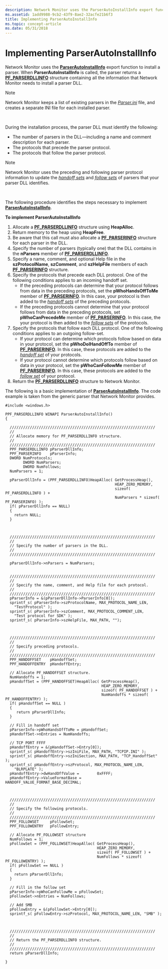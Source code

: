 ```yaml
---
description: Network Monitor uses the ParserAutoInstallInfo export function to install a parser. When ParserAutoInstallInfo is called, the parser returns a PF\_PARSERDLLINFO structure containing all the information that Network Monitor needs to install a parser DLL.
ms.assetid: 1add9988-9cb2-43f9-8ae2-32acfe21b6f3
title: Implementing ParserAutoInstallInfo
ms.topic: concept-article
ms.date: 05/31/2018
---
```


# Implementing ParserAutoInstallInfo

Network Monitor uses the [**ParserAutoInstallInfo**](parserautoinstallinfo.md) export function to install a parser. When **ParserAutoInstallInfo** is called, the parser returns a [**PF\_PARSERDLLINFO**](pf-parserdllinfo.md) structure containing all the information that Network Monitor needs to install a parser DLL.

> [!Note]  
> Network Monitor keeps a list of existing parsers in the [*Parser.ini*](p.md) file, and creates a separate INI file for each installed parser.

 

During the installation process, the parser DLL must identify the following:

-   The number of parsers in the DLL—including a name and comment description for each parser.
-   The protocols that precede the parser protocol.
-   The protocols that follow the parser protocol.

> [!Note]  
> Network Monitor uses the preceding and following parser protocol information to update the [*handoff sets*](h.md) and [*follow sets*](f.md) of parsers that your parser DLL identifies.

 

The following procedure identifies the steps necessary to implement [**ParserAutoInstallInfo**](parserautoinstallinfo.md).

**To implement ParserAutoInstallInfo**

1.  Allocate a [**PF\_PARSERDLLINFO**](pf-parserdllinfo.md) structure using **HeapAlloc**.
2.  Return memory to the heap using **HeapFree**.
3.  Be aware that this call must also allocate a [**PF\_PARSERINFO**](pf-parserinfo.md) structure for each parser in the DLL.
4.  Specify the number of parsers (typically one) that the DLL contains in the **nParsers** member of [**PF\_PARSERDLLINFO**](pf-parserdllinfo.md).
5.  Specify a name, comment, and optional Help file in the **szProtocolName**, **szComment**, and **szHelpFile** members of each [**PF\_PARSERINFO**](pf-parserinfo.md) structure.
6.  Specify the protocols that precede each DLL protocol. One of the following conditions applies to an incoming handoff set.
    -   If the preceding protocols can determine that your protocol follows from data in the preceding protocols, set the **pWhoHandsOffToMe** member of [**PF\_PARSERINFO**](pf-parserinfo.md). In this case, your protocol is then added to the [*handoff sets*](h.md) of the preceding protocols.
    -   If the preceding protocols cannot determine that your protocol follows from data in the preceding protocols, set **pWhoCanPrecedeMe** member of [**PF\_PARSERINFO**](pf-parserinfo.md). In this case, the your protocol is then added to the [*follow sets*](f.md) of the protocols.
7.  Specify the protocols that follow each DLL protocol. One of the following conditions applies to an outgoing follow-set.
    -   If your protocol can determine which protocols follow based on data in your protocol, set the **pWhoDoIHandOffTo** member of [**PF\_PARSERINFO**](pf-parserinfo.md). In this case, these protocols are added to the [*handoff set*](h.md) of your protocols.
    -   If your protocol cannot determine which protocols follow based on data in your protocol, set the **pWhoCanFollowMe** member of [**PF\_PARSERINFO**](pf-parserinfo.md). In this case, these protocols are added to the [*follow set*](f.md) of your protocol.
8.  Return the [**PF\_PARSERDLLINFO**](pf-parserdllinfo.md) structure to Network Monitor.

The following is a basic implementation of [**ParserAutoInstallInfo**](parserautoinstallinfo.md). The code example is taken from the generic parser that Network Monitor provides.

``` syntax
#include <windows.h>

PPF_PARSERDLLINFO WINAPI ParserAutoInstallInfo() 
{

  /////////////////////////////////////////////////////////////////
  //
  // Allocate memory for PF_PARSERDLLINFO structure.
  //
  /////////////////////////////////////////////////////////////////
  PPF_PARSERDLLINFO pParserDllInfo; 
  PPF_PARSERINFO    pParserInfo;
  DWORD NumProtocols;
        DWORD NumParsers;
        DWORD NumFollows;
  NumParsers = 1;
  
  pParserDllInfo = (PPF_PARSERDLLINFO)HeapAlloc( GetProcessHeap(),
                                                 HEAP_ZERO_MEMORY,
                                                 sizeof( PF_PARSERDLLINFO ) +
                                                 NumParsers * sizeof( PF_PARSERINFO) );
  if( pParserDllInfo == NULL)
  {
    return NULL;
  }
  

    
  /////////////////////////////////////////////////////////////////
  //
  // Specify the number of parsers in the DLL.
  //
  /////////////////////////////////////////////////////////////////
  
  pParserDllInfo->nParsers = NumParsers;
  

  /////////////////////////////////////////////////////////////////
  // 
  // Specify the name, comment, and Help file for each protocol.
  // 
  /////////////////////////////////////////////////////////////////
  pParserInfo = &(pParserDllInfo->ParserInfo[0]);
  sprintf_s( pParserInfo->szProtocolName, MAX_PROTOCOL_NAME_LEN, 
    "TestProtocol" );
  sprintf_s( pParserInfo->szComment, MAX_PROTOCOL_COMMENT_LEN,
    "Test protocol for SDK" );
  sprintf_s( pParserInfo->szHelpFile, MAX_PATH, "");
  

  
  /////////////////////////////////////////////////////////////////
  //
  // Specify preceding protocols.
  //
  /////////////////////////////////////////////////////////////////
  PPF_HANDOFFSET    pHandoffSet;
  PPF_HANDOFFENTRY  pHandoffEntry;
  
  // Allocate PF_HANDOFFSET structure.
  NumHandoffs = 1;                   
  pHandoffSet = (PPF_HANDOFFSET)HeapAlloc( GetProcessHeap(),
                                           HEAP_ZERO_MEMORY,
                                           sizeof( PF_HANDOFFSET ) +
                                           NumHandoffs * sizeof( PF_HANDOFFENTRY) );
  if( pHandoffSet == NULL )
  {
     return pParserDllInfo;
  }

  // Fill in handoff set
  pParserInfo->pWhoHandsOffToMe = pHandoffSet;
  pHandoffSet->nEntries = NumHandoffs;

  // TCP PORT FFFF
  pHandoffEntry = &(pHandoffSet->Entry[0]);
  sprintf_s( pHandoffEntry->szIniFile, MAX_PATH, "TCPIP.INI" );
  sprintf_s( pHandoffEntry->szIniSection, MAX_PATH, "TCP_HandoffSet" );
  sprintf_s( pHandoffEntry->szProtocol, MAX_PROTOCOL_NAME_LEN, 
    "BLRPLATE" );
  pHandoffEntry->dwHandOffValue =        0xFFFF;
  pHandoffEntry->ValueFormatBase =       HANDOFF_VALUE_FORMAT_BASE_DECIMAL;    
  
  

  /////////////////////////////////////////////////////////////////
  //
  // Specify the following protocols.
  //
  /////////////////////////////////////////////////////////////////
  PPF_FOLLOWSET     pFollowSet;
  PPF_FOLLOWENTRY   pFollowEntry;
 
  // Allocate PF_FOLLOWSET structure
  NumFollows = 1;
  pFollowSet = (PPF_FOLLOWSET)HeapAlloc( GetProcessHeap(),
                                         HEAP_ZERO_MEMORY,
                                         sizeof( PF_FOLLOWSET ) +
                                         NumFollows * sizeof( PF_FOLLOWENTRY) );
  if( pFollowSet == NULL )
  {
    return pParserDllInfo;
  }

  // Fill in the follow set
  pParserInfo->pWhoCanFollowMe = pFollowSet;
  pFollowSet->nEntries = NumFollows;

  // Add SMB
  pFollowEntry = &(pFollowSet->Entry[0]);
  sprintf_s( pFollowEntry->szProtocol, MAX_PROTOCOL_NAME_LEN, "SMB" );
  


  /////////////////////////////////////////////////////////////////
  //
  // Return the PF_PARSERDLLINFO structure.
  //
  /////////////////////////////////////////////////////////////////
  return pParserDllInfo;

}
```

 

 



